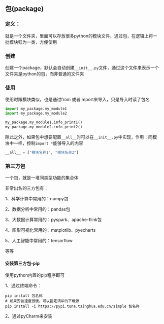 ## 包(package)

### 定义：

就是一个文件夹，里面可以存放很多python的模块文件，通过包，在逻辑上将一批模块归为一类，方便使用

### 创建

创建一个package，默认会自动创建`__init__.py`文件，通过这个文件来表示一个文件夹是python的包，而非普通的文件夹

### 使用

使用时跟模块类似，也是通过from 或者import来导入，只是导入时读了包名

```python
import my_package.my_module1
import my_package.my_module2

my_package.my_module1.info_print1()
my_package.my_module2.info_print2()
```

除此之外，如果包中想要配置`__all__`时可以在`__init__.py`中实现，作用：同模块中一样，控制`import *`能够导入的内容

```python
__all__ = ["模块名称1", "模块名称2"]
```

### 第三方包

一个包，就是一堆同类型功能的集合体

非常出名的三方包有：

1、科学计算中常用的：numpy包

2、数据分析中常用的：pandas包

3、大数据计算常用的：pyspark、apache-flink包

4、图形可视化常用的：matplotlib、pyecharts

5、人工智能中常用的：tensorflow

等等

#### 安装第三方包-pip

使用python内置的pip程序即可

1、通过终端命令：

```shell
pip install 包名称
# 如果安装速度很慢，可以指定清华的下载源
pip install -i https://pypi.tuna.tsinghua.edu.cn/simple 包名称
```

2、通过pyCharm来安装
